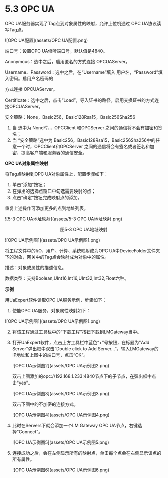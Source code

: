 # 5.3 OPC UA

OPC UA服务器实现了Tag点到对象属性的映射，允许上位机通过 OPC UA协议读写Tag点。 

![OPC UA配置](assets/OPC UA配置.png)

端口号：设置OPC UA侦听端口号，默认值是4840。 

Anonymous：选中之后，启用匿名的方式连接 OPCUAServer。 

Username、Password：选中之后，在“Username”填入 用户名，“Password”填入密码。启用户名密码的 

方式连接 OPCUAServer。 

Certificate：选中之后，点击“Load”，导入证书的路径。启用交换证书的方式连接OPCUAServer。 

安全策略：None，Basic256，Basic128Rsa15，Basic256Sha256

1. 当 选中为 None时，，OPCClient 和OPCServer 之间的通信将不会有加密和签名；
2. 当 “安全策略”选中为 Basic256，Basic128Rsa15，Basic256Sha256中的任意一个时，OPCClient和OPCServer 之间的通信将会有签名或者签名和加密，提高客户端和服务器的通信安全。 

**OPC UA对象属性映射** 

将Tag点映射到OPC UA对象属性上，配置步骤如下： 

1. 单击“添加”按钮； 
2. 在弹出的选择点窗口中勾选需要映射的点； 
3. 点击”确定“按钮完成映射点的添加。 

重复上述操作可添加更多的点到地址列表。 

![5-3 OPC UA地址映射](assets/5-3 OPC UA地址映射.png)

<center>图5-3 OPC UA地址映射</center>

![OPC UA示例图1](assets/OPC UA示例图1.png)

将工程文件中的I/O、用户、计算、系统映射成为OPC UA中DeviceFolder文件夹下的对象，网关中的Tag点会映射成为对象中的属性。

描述：对象或属性的描述信息。

数据类型：支持Boolean,UInt16,Int16,UInt32,Int32,Float六种。



**示例**

用UaExpert软件读取OPC UA服务示例，步骤如下：

1. 使能OPC UA服务，对象属性映射如下：

![OPC UA示例图1](assets/OPC UA示例图1.png)

2. 将该工程通过工具栏中的“下载工程”按钮下载到LMGateway当中。

3. 打开UaExpert软件，点击上方工具栏中蓝色“+”号按钮，在标题为"Add Server"弹出框中双击“Double click to Add Server...”，输入LMGateway的IP地址和上图中的端口号，点击“OK”。

   ![OPC UA示例图2](assets/OPC UA示例图2.png)

   双击上图添加的opc://192.168.1.233:4840节点下的子节点，在弹出框中点击"yes"。

   ![OPC UA示例图3](assets/OPC UA示例图3.png)

   双击下图中的不加密的连接方式。

   ![OPC UA示例图4](assets/OPC UA示例图4.png)

4. 此时在Servers下就会添加一个LM Gateway OPC UA节点，右键选择"Connect"。

   ![OPC UA示例图5](assets/OPC UA示例图5.png)


5. 连接成功之后，会在左侧显示所有的映射点，单击每个点会在右侧显示该点的所有属性。

   ![OPC UA示例图6](assets/OPC UA示例图6.png)